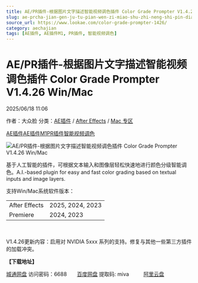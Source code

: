 ```yaml
---
title: AE/PR插件-根据图片文字描述智能视频调色插件 Color Grade Prompter V1.4.26 Win/Mac
slug: ae-prcha-jian-gen-ju-tu-pian-wen-zi-miao-shu-zhi-neng-shi-pin-diao-se-cha-jian-color-grade-prompter-v1-4-26-win-mac
source_url: https://www.lookae.com/color-grade-prompter-1426/
category: aechajian
tags: [AE插件, AE插件M1, PR插件, 智能视频调色]
---
```

# AE/PR插件-根据图片文字描述智能视频调色插件 Color Grade Prompter V1.4.26 Win/Mac

2025/06/18 11:06

作者：大众脸
分类：[AE插件](https://www.lookae.com/after-effects/aechajian/) / [After Effects](https://www.lookae.com/after-effects/) / [Mac 专区](https://www.lookae.com/mac-osx/)

[AE插件](https://www.lookae.com/tag/ae%e6%8f%92%e4%bb%b6/)[AE插件M1](https://www.lookae.com/tag/aem1/)[PR插件](https://www.lookae.com/tag/pr%e6%8f%92%e4%bb%b6/)[智能视频调色](https://www.lookae.com/tag/%e6%99%ba%e8%83%bd%e8%a7%86%e9%a2%91%e8%b0%83%e8%89%b2/)

![AE/PR插件-根据图片文字描述智能视频调色插件 Color Grade Prompter V1.4.26 Win/Mac](https://www.lookae.com/wp-content/uploads/2023/11/Color-Grade-Prompter.jpg "AE/PR插件-根据图片文字描述智能视频调色插件 Color Grade Prompter V1.4.26 Win/Mac-LookAE.com")

基于人工智能的插件，可根据文本输入和图像层轻松快速地进行颜色分级智能调色。A.I.-based plugin for easy and fast color grading based on textual inputs and image layers.

支持Win/Mac系统软件版本：

|  |  |
| --- | --- |
| After Effects | 2025, 2024, 2023 |
| Premiere | 2024, 2023 |

[﻿](https://cloud.video.taobao.com/play/u/null/p/1/e/6/t/1/438276294355.mp4)

V1.4.26更新内容：启用对 NVIDIA 5xxx 系列的支持。修复与其他一些第三方插件的加载冲突。

**【下载地址】**

[城通网盘](https://url70.ctfile.com/f/2827370-1518159475-337115?p=4431) 访问密码：6688       [百度网盘](https://pan.baidu.com/s/1gldqWPoGtw5AG-10p49pHA?pwd=miva) 提取码: miva          [阿里云盘](https://www.alipan.com/s/1QxwHKGYpgX)
